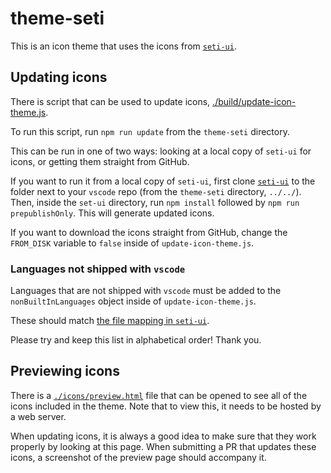 # theme-seti

This is an icon theme that uses the icons from [`seti-ui`](https://github.com/jesseweed/seti-ui).

## Updating icons

There is script that can be used to update icons, [./build/update-icon-theme.js](build/update-icon-theme.js).

To run this script, run `npm run update` from the `theme-seti` directory.

This can be run in one of two ways: looking at a local copy of `seti-ui` for icons, or getting them straight from GitHub.

If you want to run it from a local copy of `seti-ui`, first clone [`seti-ui`](https://github.com/jesseweed/seti-ui) to the folder next to your `vscode` repo (from the `theme-seti` directory, `../../`).
Then, inside the `set-ui` directory, run `npm install` followed by `npm run prepublishOnly`. This will generate updated icons.

If you want to download the icons straight from GitHub, change the `FROM_DISK` variable to `false` inside of `update-icon-theme.js`.

### Languages not shipped with `vscode`

Languages that are not shipped with `vscode` must be added to the `nonBuiltInLanguages` object inside of `update-icon-theme.js`.

These should match [the file mapping in `seti-ui`](https://github.com/jesseweed/seti-ui/blob/master/styles/components/icons/mapping.less).

Please try and keep this list in alphabetical order! Thank you.

## Previewing icons

There is a [`./icons/preview.html`](./icons/preview.html) file that can be opened to see all of the icons included in the theme.
Note that to view this, it needs to be hosted by a web server.

When updating icons, it is always a good idea to make sure that they work properly by looking at this page.
When submitting a PR that updates these icons, a screenshot of the preview page should accompany it.

